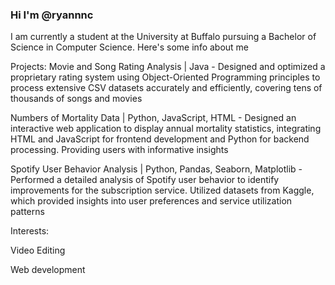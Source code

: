 ### Hi I'm @ryannnc

I am currently a student at the University at Buffalo pursuing a Bachelor of Science in Computer Science. Here's some info about me 

Projects:
Movie and Song Rating Analysis | Java - Designed and optimized a proprietary rating system using Object-Oriented Programming principles to process
extensive CSV datasets accurately and efficiently, covering tens of thousands of songs and movies


Numbers of Mortality Data | Python, JavaScript, HTML - Designed an interactive web application to display annual mortality statistics, integrating HTML and JavaScript
for frontend development and Python for backend processing. Providing users with informative insights


Spotify User Behavior Analysis | Python, Pandas, Seaborn, Matplotlib - Performed a detailed analysis of Spotify user behavior to identify improvements for the subscription service.
Utilized datasets from Kaggle, which provided insights into user preferences and service utilization patterns



Interests:


Video Editing 


Web development 




<!--
**ryannnc/ryannnc** is a ✨ _special_ ✨ repository because its `README.md` (this file) appears on your GitHub profile.

Here are some ideas to get you started:

- 🔭 I’m currently working on ...
- 🌱 I’m currently learning ...
- 👯 I’m looking to collaborate on ...
- 🤔 I’m looking for help with ...
- 💬 Ask me about ...
- 📫 How to reach me: ...
- 😄 Pronouns: ...
- ⚡ Fun fact: ...
-->
